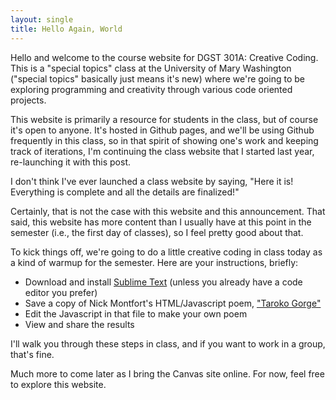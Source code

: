 ```yaml
---
layout: single
title: Hello Again, World
---
```


Hello and welcome to the course website for DGST 301A: Creative Coding. This is a "special topics" class at the University of Mary Washington ("special topics" basically just means it's new) where we're going to be exploring programming and creativity through various code oriented projects.

This website is primarily a resource for students in the class, but of course it's open to anyone. It's hosted in Github pages, and we'll be using Github frequently in this class, so in that spirit of showing one's work and keeping track of iterations, I'm continuing the class website that I started last year, re-launching it with this post.

I don't think I've ever launched a class website by saying, "Here it is! Everything is complete and all the details are finalized!"

Certainly, that is not the case with this website and this announcement. That said, this website has more content than I usually have at this point in the semester (i.e., the first day of classes), so I feel pretty good about that. 


To kick things off, we're going to do a little creative coding in class today as a kind of warmup for the semester. Here are your instructions, briefly:

 * Download and install [Sublime Text](https://www.sublimetext.com/3) (unless you already have a code editor you prefer)
 * Save a copy of Nick Montfort's HTML/Javascript poem, ["Taroko Gorge"](http://nickm.com/taroko_gorge/)
 * Edit the Javascript in that file to make your own poem
 * View and share the results

I'll walk you through these steps in class, and if you want to work in a group, that's fine.

Much more to come later as I bring the Canvas site online. For now, feel free to explore this website.




